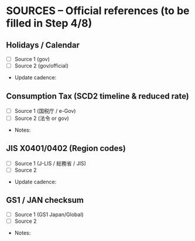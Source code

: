 # SOURCES – Official references (to be filled in Step 4/8)

## Holidays / Calendar
- [ ] Source 1 (gov)
- [ ] Source 2 (gov/official)
- Update cadence:

## Consumption Tax (SCD2 timeline & reduced rate)
- [ ] Source 1 (国税庁 / e-Gov)
- [ ] Source 2 (法令 or gov)
- Notes:

## JIS X0401/0402 (Region codes)
- [ ] Source 1 (J-LIS / 総務省 / JIS)
- [ ] Source 2
- Update cadence:

## GS1 / JAN checksum
- [ ] Source 1 (GS1 Japan/Global)
- [ ] Source 2
- Notes:
